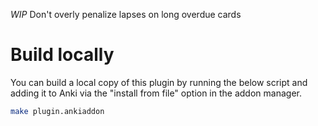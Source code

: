 *WIP*
Don't overly penalize lapses on long overdue cards


# Build locally
You can build a local copy of this plugin by running the below script and
adding it to Anki via the "install from file" option in the addon manager.

```sh
make plugin.ankiaddon
```
